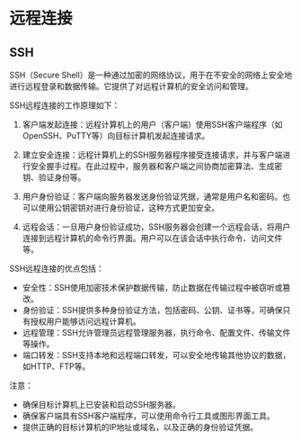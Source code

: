 # 远程连接
## SSH
SSH（Secure Shell）是一种通过加密的网络协议，用于在不安全的网络上安全地进行远程登录和数据传输。它提供了对远程计算机的安全访问和管理。

SSH远程连接的工作原理如下：

1. 客户端发起连接：远程计算机上的用户（客户端）使用SSH客户端程序（如OpenSSH、PuTTY等）向目标计算机发起连接请求。

2. 建立安全连接：远程计算机上的SSH服务器程序接受连接请求，并与客户端进行安全握手过程。在此过程中，服务器和客户端之间协商加密算法、生成密钥、验证身份等。

3. 用户身份验证：客户端向服务器发送身份验证凭据，通常是用户名和密码。也可以使用公钥密钥对进行身份验证，这种方式更加安全。

4. 远程会话：一旦用户身份验证成功，SSH服务器会创建一个远程会话，将用户连接到远程计算机的命令行界面。用户可以在该会话中执行命令、访问文件等。

SSH远程连接的优点包括：

- 安全性：SSH使用加密技术保护数据传输，防止数据在传输过程中被窃听或篡改。
- 身份验证：SSH提供多种身份验证方法，包括密码、公钥、证书等，可确保只有授权用户能够访问远程计算机。
- 远程管理：SSH允许管理员远程管理服务器，执行命令、配置文件、传输文件等操作。
- 端口转发：SSH支持本地和远程端口转发，可以安全地传输其他协议的数据，如HTTP、FTP等。

注意：

- 确保目标计算机上已安装和启动SSH服务器。
- 确保客户端具有SSH客户端程序，可以使用命令行工具或图形界面工具。
- 提供正确的目标计算机的IP地址或域名，以及正确的身份验证凭据。
